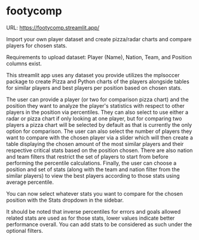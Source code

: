 # footycomp
URL: https://footycomp.streamlit.app/

Import your own player dataset and create pizza/radar charts and compare players for chosen stats.

Requirements to upload dataset: Player (Name), Nation, Team, and Position columns exist.

This streamlit app uses any dataset you provide utilizes the mplsoccer package to create Pizza and Python charts of the players alongside tables for similar players and best players per position based on chosen stats.

The user can provide a player (or two for comparison pizza chart) and the position they want to analyze the player's statistics with respect to other players in the position via percentiles. They can also select to use either a radar or pizza chart if only looking at one player, but for comparing two players a pizza chart will be selected by default as that is currently the only option for comparison. The user can also select the number of players they want to compare with the chosen player via a slider which will then create a table displaying the chosen amount of the most similar players and their respective critical stats based on the position chosen. There are also nation and team filters that restrict the set of players to start from before performing the percentile calculations. Finally, the user can choose a position and set of stats (along with the team and nation filter from the similar players) to view the best players according to those stats using average percentile.

You can now select whatever stats you want to compare for the chosen position with the Stats dropdown in the sidebar.

It should be noted that inverse percentiles for errors and goals allowed related stats are used as for those stats, lower values indicate better performance overall. You can add stats to be considered as such under the optional filters.
